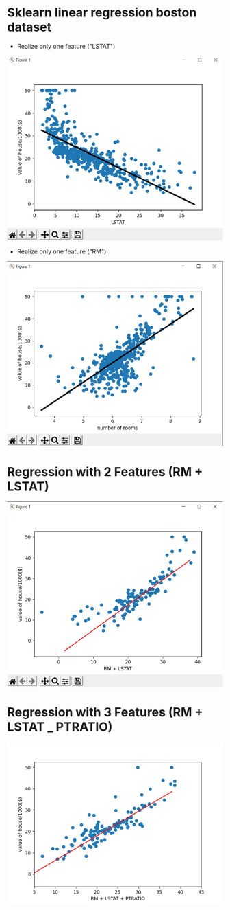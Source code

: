 # Sklearn linear regression boston dataset
- Realize only one feature ("LSTAT") 

![](img/Screenshot_1.png)


- Realize only one feature ("RM")

![](img/Screenshot_11.png)

# Regression with 2 Features (RM + LSTAT)

![](img/Screenshot_12.png)

# Regression with 3 Features (RM + LSTAT _ PTRATIO)

![](img/Figure_1.png)